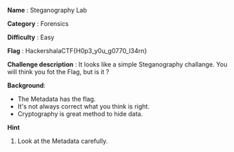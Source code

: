 **Name** : Steganography Lab

**Category** : Forensics

**Difficulty** : Easy

**Flag** : HackershalaCTF{H0p3_y0u_g0770_l34rn}

**Challenge description** : 
It looks like a simple Steganography challange. You will think you fot the Flag, but is it ?

**Background**: 

+ The Metadata has the flag. 
+ It's not always correct what you think is right. 
+ Cryptography is great method to hide data. 

**Hint**
1. Look at the Metadata carefully. 

